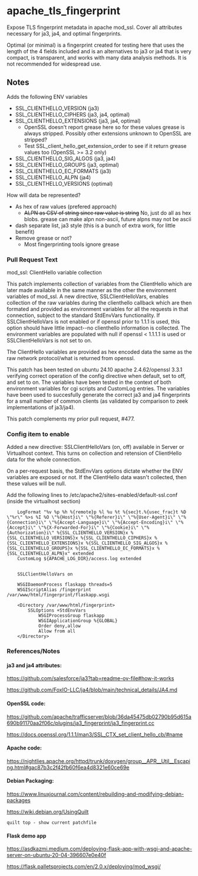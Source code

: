 # apache_tls_fingerprint
Expose TLS fingerprint metadata in apache mod_ssl. Cover all attributes necessary for ja3, ja4, and optimal fingerprints.

Optimal (or minimal) is a fingerprint created for testing here that uses the length of the 4 fields included and is an alternatives to ja3 or ja4 that is very compact, is transparent, and works with many data analysis methods. It is not recommended for widespread use.

## Notes

Adds the following ENV variables
  - SSL_CLIENTHELLO_VERSION (ja3)
  - SSL_CLIENTHELLO_CIPHERS (ja3, ja4, optimal)
  - SSL_CLIENTHELLO_EXTENSIONS (ja3, ja4, optimal)
    - OpenSSL doesn't report grease here so for these values grease is always stripped. Possibly other extensions unknown to OpenSSL are stripped?
    - Test SSL_client_hello_get_extension_order to see if it return grease values too (OpenSSL >= 3.2 only)
  - SSL_CLIENTHELLO_SIG_ALGOS (ja3, ja4)
  - SSL_CLIENTHELLO_GROUPS (ja3, optimal)
  - SSL_CLIENTHELLO_EC_FORMATS (ja3)
  - SSL_CLIENTHELLO_ALPN (ja4)
  - SSL_CLIENTHELLO_VERSIONS (optimal)

How will data be represented? 
  - As hex of raw values (prefered approach)
    - ~~ALPN as CSV of string since raw value is string~~ No, just do all as hex blobs. grease can make alpn non-ascii, future alpns may not be ascii
  - dash separate list, ja3 style (this is a bunch of extra work, for little benefit)
  - Remove grease or not?
    - Most fingerprinting tools ignore grease

### Pull Request Text

mod_ssl: ClientHello variable collection

This patch implements collection of variables from the ClientHello which are later made available in the same manner as the other the environment variables of mod_ssl. A new directive, SSLClientHelloVars, enables collection of the raw variables during the clienthello callback which are then formated and provided as environment variables for all the requests in that connection, subject to the standard StdEnvVars functionality. If SSLClientHelloVars is not enabled or if openssl prior to 1.1.1 is used, this option should have little impact--no clienthello information is collected. The environment variables are populated with null if openssl < 1.1.1.1 is used or SSLClientHelloVars is not set to on.

The ClientHello variables are provided as hex encoded data the same as the raw network protocol/what is returned from openssl. 

This patch has been tested on ubuntu 24.10 apache 2.4.62/openssl 3.3.1 verifying correct operation of the config directive when default, set to off, and set to on. The variables have been tested in the context of both environment variables for cgi scripts and CustomLog entries. The variables have been used to succesfully generate the correct ja3 and ja4 fingerprints for a small number of common clients (as validated by comparison to zeek implementations of ja3/ja4).

This patch complements my prior pull request, #477. 

### Config item to enable

Added a new directive: SSLClientHelloVars (on, off) available in Server or Virtualhost context. This turns on collection and retension of ClientHello data for the whole connection.

On a per-request basis, the StdEnvVars options dictate whether the ENV variables are exposed or not. If the ClientHello data wasn't collected, then these values will be null.

Add the following lines to /etc/apache2/sites-enabled/default-ssl.conf (inside the virtualhost section)

```
    LogFormat "%v %p %h %{remote}p %l %u %t %{sec}t.%{usec_frac}t %D \"%r\" %>s %I %O \"%{Host}i\" \"%{Referer}i\" \"%{User-Agent}i\" \"%{Connection}i\" \"%{Accept-Language}i\" \"%{Accept-Encoding}i\" \"%{Accept}i\" \"%{X-Forwarded-For}i\" \"%{Cookie}i\" \"%{Authorization}i\" %{SSL_CLIENTHELLO_VERSION}x %{SSL_CLIENTHELLO_VERSIONS}x %{SSL_CLIENTHELLO_CIPHERS}x %{SSL_CLIENTHELLO_EXTENSIONS}x %{SSL_CLIENTHELLO_SIG_ALGOS}x %{SSL_CLIENTHELLO_GROUPS}x %{SSL_CLIENTHELLO_EC_FORMATS}x %{SSL_CLIENTHELLO_ALPN}x" extended
    CustomLog ${APACHE_LOG_DIR}/access.log extended


    SSLClientHelloVars on

    WSGIDaemonProcess flaskapp threads=5
    WSGIScriptAlias /fingerprint /var/www/html/fingerprint/flaskapp.wsgi

    <Directory /var/www/html/fingerprint>
        SSLOptions +StdEnvVars
            WSGIProcessGroup flaskapp
            WSGIApplicationGroup %{GLOBAL}
            Order deny,allow
            Allow from all
    </Directory>

```

### References/Notes

#### ja3 and ja4 attributes:

https://github.com/salesforce/ja3?tab=readme-ov-file#how-it-works

https://github.com/FoxIO-LLC/ja4/blob/main/technical_details/JA4.md

#### OpenSSL code:

https://github.com/apache/trafficserver/blob/36da45475db02790b95d615a690b91170aa2f06c/plugins/ja3_fingerprint/ja3_fingerprint.cc

https://docs.openssl.org/1.1.1/man3/SSL_CTX_set_client_hello_cb/#name

#### Apache code:

https://nightlies.apache.org/httpd/trunk/doxygen/group__APR__Util__Escaping.html#gac87b3c2f42fb60f6ea4d8321e60ce69e

#### Debian Packaging:

https://www.linuxjournal.com/content/rebuilding-and-modifying-debian-packages

https://wiki.debian.org/UsingQuilt
```
quilt top - show current patchfile
```
#### Flask demo app

https://asdkazmi.medium.com/deploying-flask-app-with-wsgi-and-apache-server-on-ubuntu-20-04-396607e0e40f

https://flask.palletsprojects.com/en/2.0.x/deploying/mod_wsgi/

